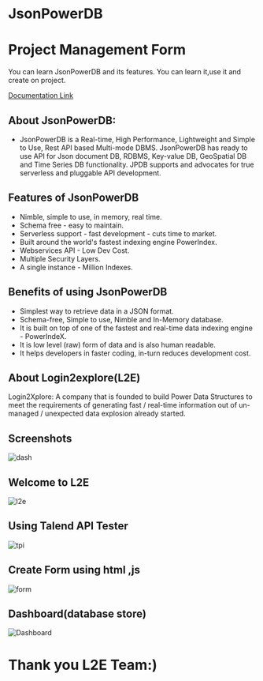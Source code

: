 # JsonPowerDB
# Project Management Form

You can learn JsonPowerDB and its features.
You can learn it,use it and create on project.
   








[Documentation  Link](https://login2explore.com/jpdb/docs.html)


## About JsonPowerDB:
- JsonPowerDB is a Real-time, High Performance, Lightweight and Simple to Use, Rest API based Multi-mode DBMS. JsonPowerDB has ready to use API for Json document DB, RDBMS, Key-value DB, GeoSpatial DB and Time Series DB functionality. JPDB supports and advocates for true serverless and pluggable API development.

## Features of JsonPowerDB
- Nimble, simple to use, in memory, real time.
- Schema free - easy to maintain.
- Serverless support - fast development - cuts time to market.
- Built around the world's fastest indexing engine PowerIndex.
- Webservices API - Low Dev Cost.
- Multiple Security Layers.
- A single instance - Million Indexes.

## Benefits of using JsonPowerDB
- Simplest way to retrieve data in a JSON format.
- Schema-free, Simple to use, Nimble and In-Memory database.
- It is built on top of one of the fastest and real-time data indexing engine - PowerIndeX.
- It is low level (raw) form of data and is also human readable.
- It helps developers in faster coding, in-turn reduces development cost.
## About Login2explore(L2E)
Login2Xplore: A company that is founded to build Power Data Structures to meet the requirements of generating fast / real-time information out of un-managed / unexpected data explosion already started.








## Screenshots
![dash](https://user-images.githubusercontent.com/132218558/235573666-fd0cde2d-6e9e-428a-be71-414161909db3.png)

 
 ## Welcome to L2E
 ![l2e](https://user-images.githubusercontent.com/132218558/235574423-21dc21d4-7641-45d1-8a50-d43f762dc6ab.png)

  ## Using Talend API Tester
  ![tpi](https://user-images.githubusercontent.com/132218558/235574431-278efda3-3565-4090-8c19-e2094d1327ed.png)

  ## Create Form using html ,js
  ![form](https://user-images.githubusercontent.com/132218558/235574460-4b04525f-bf9b-426f-87db-5898a6a266af.png) 

 ## Dashboard(database store)
  ![Dashboard](https://user-images.githubusercontent.com/132218558/235574473-a7f2838b-f2be-401b-a5c6-016bf60c5de8.png)
  
  # Thank you L2E Team:)
  


 


